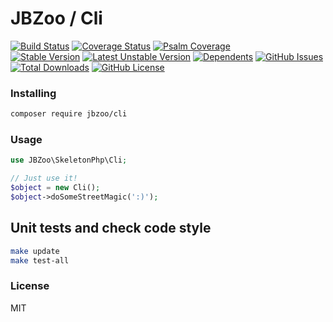 # JBZoo / Cli

[![Build Status](https://travis-ci.org/JBZoo/Cli.svg)](https://travis-ci.org/JBZoo/Cli)    [![Coverage Status](https://coveralls.io/repos/JBZoo/Cli/badge.svg)](https://coveralls.io/github/JBZoo/Cli)    [![Psalm Coverage](https://shepherd.dev/github/JBZoo/Cli/coverage.svg)](https://shepherd.dev/github/JBZoo/Cli)    
[![Stable Version](https://poser.pugx.org/jbzoo/cli/version)](https://packagist.org/packages/jbzoo/cli)    [![Latest Unstable Version](https://poser.pugx.org/jbzoo/cli/v/unstable)](https://packagist.org/packages/jbzoo/cli)    [![Dependents](https://poser.pugx.org/jbzoo/cli/dependents)](https://packagist.org/packages/jbzoo/cli/dependents?order_by=downloads)    [![GitHub Issues](https://img.shields.io/github/issues/jbzoo/cli)](https://github.com/JBZoo/Cli/issues)    [![Total Downloads](https://poser.pugx.org/jbzoo/cli/downloads)](https://packagist.org/packages/jbzoo/cli/stats)    [![GitHub License](https://img.shields.io/github/license/jbzoo/cli)](https://github.com/JBZoo/Cli/blob/master/LICENSE)



### Installing

```sh
composer require jbzoo/cli
```


### Usage

```php
use JBZoo\SkeletonPhp\Cli;

// Just use it!
$object = new Cli();
$object->doSomeStreetMagic(':)');
```


## Unit tests and check code style
```sh
make update
make test-all
```


### License

MIT
